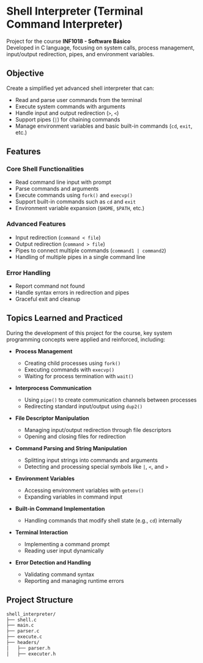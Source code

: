 # Shell Interpreter (Terminal Command Interpreter)

Project for the course **INF1018 - Software Básico**  
Developed in C language, focusing on system calls, process management, input/output redirection, pipes, and environment variables.

## Objective

Create a simplified yet advanced shell interpreter that can:

- Read and parse user commands from the terminal
- Execute system commands with arguments
- Handle input and output redirection (`>`, `<`)
- Support pipes (`|`) for chaining commands
- Manage environment variables and basic built-in commands (`cd`, `exit`, etc.)

## Features

### Core Shell Functionalities
- Read command line input with prompt  
- Parse commands and arguments  
- Execute commands using `fork()` and `execvp()`  
- Support built-in commands such as `cd` and `exit`  
- Environment variable expansion (`$HOME`, `$PATH`, etc.)  

### Advanced Features
- Input redirection (`command < file`)  
- Output redirection (`command > file`)  
- Pipes to connect multiple commands (`command1 | command2`)  
- Handling of multiple pipes in a single command line  

### Error Handling
- Report command not found  
- Handle syntax errors in redirection and pipes  
- Graceful exit and cleanup  

## Topics Learned and Practiced

During the development of this project for the course, key system programming concepts were applied and reinforced, including:

- **Process Management**  
  - Creating child processes using `fork()`  
  - Executing commands with `execvp()`  
  - Waiting for process termination with `wait()`  

- **Interprocess Communication**  
  - Using `pipe()` to create communication channels between processes  
  - Redirecting standard input/output using `dup2()`  

- **File Descriptor Manipulation**  
  - Managing input/output redirection through file descriptors  
  - Opening and closing files for redirection  

- **Command Parsing and String Manipulation**  
  - Splitting input strings into commands and arguments  
  - Detecting and processing special symbols like `|`, `<`, and `>`  

- **Environment Variables**  
  - Accessing environment variables with `getenv()`  
  - Expanding variables in command input  

- **Built-in Command Implementation**  
  - Handling commands that modify shell state (e.g., `cd`) internally  

- **Terminal Interaction**  
  - Implementing a command prompt  
  - Reading user input dynamically  

- **Error Detection and Handling**  
  - Validating command syntax  
  - Reporting and managing runtime errors  

## Project Structure
``` bash
shell_interpreter/
├── shell.c
├── main.c
├── parser.c
├── execute.c
├── headers/
│   ├── parser.h
│   ├── executer.h
```